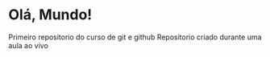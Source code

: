 # Olá, Mundo!
 Primeiro repositorio do curso de git e github
 Repositorio criado durante uma aula ao vivo
